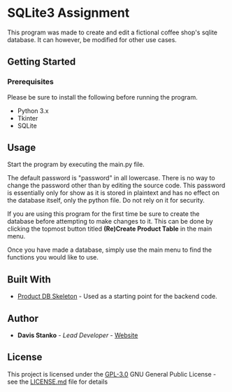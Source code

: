 # SQLite3 Assignment
This program was made to create and edit a fictional coffee shop's sqlite database. It can however, be modified for other use cases.

## Getting Started

### Prerequisites

Please be sure to install the following before running the program. 
- Python 3.x
- Tkinter
- SQLite

## Usage

Start the program by executing the main.py file.

The default password is "password" in all lowercase. There is no way to change the password other than by editing the source code. This password is essentially only for show as it is stored in plaintext and has no effect on the database itself, only the python file. Do not rely on it for security.

If you are using this program for the first time be sure to create the database before attempting to make changes to it. This can be done by clicking the topmost button titled **(Re)Create Product Table** in the main menu.

Once you have made a database, simply use the main menu to find the functions you would like to use.

## Built With

  - [Product DB Skeleton](https://kprdsb.elearningontario.ca/d2l/le/lessons/20168687/topics/177979224) - Used as a starting point for the backend code.


## Author

  - **Davis Stanko** - *Lead Developer* -
    [Website](https://davisstanko.com)
    
## License

This project is licensed under the [GPL-3.0](LICENSE.md)
GNU General Public License - see the [LICENSE.md](LICENSE.md) file for
details
